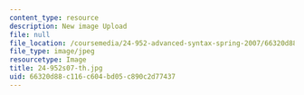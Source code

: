 ```yaml
---
content_type: resource
description: New image Upload
file: null
file_location: /coursemedia/24-952-advanced-syntax-spring-2007/66320d88c116c604bd05c890c2d77437_24-952s07-th.jpg
file_type: image/jpeg
resourcetype: Image
title: 24-952s07-th.jpg
uid: 66320d88-c116-c604-bd05-c890c2d77437
---
```

